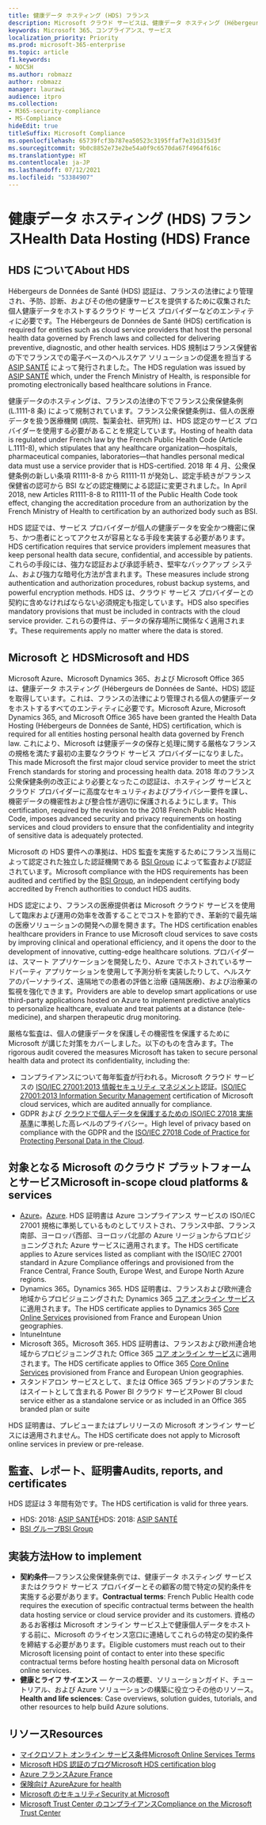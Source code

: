 ```yaml
---
title: 健康データ ホスティング (HDS) フランス
description: Microsoft クラウド サービスは、健康データ ホスティング (Hébergeurs de Données de Santé) 規格への準拠が認定されています。
keywords: Microsoft 365、コンプライアンス、サービス
localization_priority: Priority
ms.prod: microsoft-365-enterprise
ms.topic: article
f1.keywords:
- NOCSH
ms.author: robmazz
author: robmazz
manager: laurawi
audience: itpro
ms.collection:
- M365-security-compliance
- MS-Compliance
hideEdit: true
titleSuffix: Microsoft Compliance
ms.openlocfilehash: 65739fcf3b787ea50523c3195ffaf7e31d315d3f
ms.sourcegitcommit: 9b0c8852e73e2be54a0f9c6570da67f4964f616c
ms.translationtype: HT
ms.contentlocale: ja-JP
ms.lasthandoff: 07/12/2021
ms.locfileid: "53384907"
---
```

# <a name="health-data-hosting-hds-france"></a><span data-ttu-id="2a21b-104">健康データ ホスティング (HDS) フランス</span><span class="sxs-lookup"><span data-stu-id="2a21b-104">Health Data Hosting (HDS) France</span></span>

## <a name="about-hds"></a><span data-ttu-id="2a21b-105">HDS について</span><span class="sxs-lookup"><span data-stu-id="2a21b-105">About HDS</span></span>

<span data-ttu-id="2a21b-106">Hébergeurs de Données de Santé (HDS) 認証は、フランスの法律により管理され、予防、診断、およびその他の健康サービスを提供するために収集された個人健康データをホストするクラウド サービス プロバイダーなどのエンティティに必要です。</span><span class="sxs-lookup"><span data-stu-id="2a21b-106">The Hébergeurs de Données de Santé (HDS) certification is required for entities such as cloud service providers that host the personal health data governed by French laws and collected for delivering preventive, diagnostic, and other health services.</span></span> <span data-ttu-id="2a21b-107">HDS 規制はフランス保健省の下でフランスでの電子ベースのヘルスケア ソリューションの促進を担当する [ASIP SANTÉ](https://esante.gouv.fr/) によって発行されました。</span><span class="sxs-lookup"><span data-stu-id="2a21b-107">The HDS regulation was issued by [ASIP SANTÉ](https://esante.gouv.fr/) which, under the French Ministry of Health, is responsible for promoting electronically based healthcare solutions in France.</span></span>

<span data-ttu-id="2a21b-108">健康データのホスティングは、フランスの法律の下でフランス公衆保健条例 (L.1111-8 条) によって規制されています。フランス公衆保健条例は、個人の医療データを扱う医療機関 (病院、製薬会社、研究所) は、HDS 認定のサービス プロバイダーを使用する必要があることを規定しています。</span><span class="sxs-lookup"><span data-stu-id="2a21b-108">Hosting of health data is regulated under French law by the French Public Health Code (Article L.1111-8), which stipulates that any healthcare organization—hospitals, pharmaceutical companies, laboratories—that handles personal medical data must use a service provider that is HDS-certified.</span></span> <span data-ttu-id="2a21b-109">2018 年 4 月、公衆保健条例の新しい条項 R1111-8-8 から R1111-11 が発効し、認定手続きがフランス保健省の認可から BSI などの認定機関による認証に変更されました。</span><span class="sxs-lookup"><span data-stu-id="2a21b-109">In April 2018, new Articles R1111-8-8 to R1111-11 of the Public Health Code took effect, changing the accreditation procedure from an authorization by the French Ministry of Health to certification by an authorized body such as BSI.</span></span>

<span data-ttu-id="2a21b-110">HDS 認証では、サービス プロバイダーが個人の健康データを安全かつ機密に保ち、かつ患者にとってアクセスが容易となる手段を実装する必要があります。</span><span class="sxs-lookup"><span data-stu-id="2a21b-110">HDS certification requires that service providers implement measures that keep personal health data secure, confidential, and accessible by patients.</span></span> <span data-ttu-id="2a21b-111">これらの手段には、強力な認証および承認手続き、堅牢なバックアップ システム、および強力な暗号化方法が含まれます。</span><span class="sxs-lookup"><span data-stu-id="2a21b-111">These measures include strong authentication and authorization procedures, robust backup systems, and powerful encryption methods.</span></span> <span data-ttu-id="2a21b-112">HDS は、クラウド サービス プロバイダーとの契約に含めなければならない必須規定も指定しています。</span><span class="sxs-lookup"><span data-stu-id="2a21b-112">HDS also specifies mandatory provisions that must be included in contracts with the cloud service provider.</span></span> <span data-ttu-id="2a21b-113">これらの要件は、データの保存場所に関係なく適用されます。</span><span class="sxs-lookup"><span data-stu-id="2a21b-113">These requirements apply no matter where the data is stored.</span></span>

## <a name="microsoft-and-hds"></a><span data-ttu-id="2a21b-114">Microsoft と HDS</span><span class="sxs-lookup"><span data-stu-id="2a21b-114">Microsoft and HDS</span></span>

<span data-ttu-id="2a21b-115">Microsoft Azure、Microsoft Dynamics 365、および Microsoft Office 365 は、健康データ ホスティング (Hébergeurs de Données de Santé、HDS) 認証を取得しています。これは、フランスの法律により管理される個人の健康データをホストするすべてのエンティティに必要です。</span><span class="sxs-lookup"><span data-stu-id="2a21b-115">Microsoft Azure, Microsoft Dynamics 365, and Microsoft Office 365 have been granted the Health Data Hosting (Hébergeurs de Données de Santé, HDS) certification, which is required for all entities hosting personal health data governed by French law.</span></span> <span data-ttu-id="2a21b-116">これにより、Microsoft は健康データの保存と処理に関する厳格なフランスの規格を満たす最初の主要なクラウド サービス プロバイダーになりました。</span><span class="sxs-lookup"><span data-stu-id="2a21b-116">This made Microsoft the first major cloud service provider to meet the strict French standards for storing and processing health data.</span></span> <span data-ttu-id="2a21b-117">2018 年のフランス公衆保健条例の改正により必要となったこの認証は、ホスティング サービスとクラウド プロバイダーに高度なセキュリティおよびプライバシー要件を課し、機密データの機密性および整合性が適切に保護されるようにします。</span><span class="sxs-lookup"><span data-stu-id="2a21b-117">This certification, required by the revision to the 2018 French Public Health Code, imposes advanced security and privacy requirements on hosting services and cloud providers to ensure that the confidentiality and integrity of sensitive data is adequately protected.</span></span>

<span data-ttu-id="2a21b-118">Microsoft の HDS 要件への準拠は、HDS 監査を実施するためにフランス当局によって認定された独立した認証機関である [BSI Group](https://www.bsigroup.com/fr-FR/) によって監査および認証されています。</span><span class="sxs-lookup"><span data-stu-id="2a21b-118">Microsoft compliance with the HDS requirements has been audited and certified by the [BSI Group](https://www.bsigroup.com/fr-FR/), an independent certifying body accredited by French authorities to conduct HDS audits.</span></span>

<span data-ttu-id="2a21b-119">HDS 認定により、フランスの医療提供者は Microsoft クラウド サービスを使用して臨床および運用の効率を改善することでコストを節約でき、革新的で最先端の医療ソリューションの開発への扉を開きます。</span><span class="sxs-lookup"><span data-stu-id="2a21b-119">The HDS certification enables healthcare providers in France to use Microsoft cloud services to save costs by improving clinical and operational efficiency, and it opens the door to the development of innovative, cutting-edge healthcare solutions.</span></span> <span data-ttu-id="2a21b-120">プロバイダーは、スマート アプリケーションを開発したり、Azure でホストされているサードパーティ アプリケーションを使用して予測分析を実装したりして、ヘルスケアのパーソナライズ、遠隔地での患者の評価と治療 (遠隔医療)、および治療薬の監視を強化できます。</span><span class="sxs-lookup"><span data-stu-id="2a21b-120">Providers are able to develop smart applications or use third-party applications hosted on Azure to implement predictive analytics to personalize healthcare, evaluate and treat patients at a distance (tele-medicine), and sharpen therapeutic drug monitoring.</span></span>

<span data-ttu-id="2a21b-121">厳格な監査は、個人の健康データを保護しその機密性を保護するために Microsoft が講じた対策をカバーしました。以下のものを含みます。</span><span class="sxs-lookup"><span data-stu-id="2a21b-121">The rigorous audit covered the measures Microsoft has taken to secure personal health data and protect its confidentiality, including the:</span></span>

- <span data-ttu-id="2a21b-122">コンプライアンスについて毎年監査が行われる。Microsoft クラウド サービスの [ISO/IEC 27001:2013 情報セキュリティ マネジメント](offering-iso-27001.md)認証。</span><span class="sxs-lookup"><span data-stu-id="2a21b-122">[ISO/IEC 27001:2013 Information Security Management](offering-iso-27001.md) certification of Microsoft cloud services, which are audited annually for compliance.</span></span>
- <span data-ttu-id="2a21b-123">GDPR および [クラウドで個人データを保護するための ISO/IEC 27018 実施基準](offering-iso-27018.md)に準拠した高レベルのプライバシー。</span><span class="sxs-lookup"><span data-stu-id="2a21b-123">High level of privacy based on compliance with the GDPR and the [ISO/IEC 27018 Code of Practice for Protecting Personal Data in the Cloud](offering-iso-27018.md).</span></span>

## <a name="microsoft-in-scope-cloud-platforms--services"></a><span data-ttu-id="2a21b-124">対象となる Microsoft のクラウド プラットフォームとサービス</span><span class="sxs-lookup"><span data-stu-id="2a21b-124">Microsoft in-scope cloud platforms & services</span></span>

- <span data-ttu-id="2a21b-125">[Azure](https://aka.ms/AzureCompliance)。</span><span class="sxs-lookup"><span data-stu-id="2a21b-125">[Azure](https://aka.ms/AzureCompliance).</span></span> <span data-ttu-id="2a21b-126">HDS 証明書は Azure コンプライアンス サービスの ISO/IEC 27001 規格に準拠しているものとしてリストされ、フランス中部、フランス南部、ヨーロッパ西部、ヨーロッパ北部の Azure リージョンからプロビジョニングされた Azure サービスに適用されます。</span><span class="sxs-lookup"><span data-stu-id="2a21b-126">The HDS certificate applies to Azure services listed as compliant with the ISO/IEC 27001 standard in Azure Compliance offerings and provisioned from the France Central, France South, Europe West, and Europe North Azure regions.</span></span>
- <span data-ttu-id="2a21b-127">Dynamics 365。</span><span class="sxs-lookup"><span data-stu-id="2a21b-127">Dynamics 365.</span></span> <span data-ttu-id="2a21b-128">HDS 証明書は、フランスおよび欧州連合地域からプロビジョニングされた Dynamics 365 [コア オンライン サービス](https://aka.ms/Online-Services-Terms)に適用されます。</span><span class="sxs-lookup"><span data-stu-id="2a21b-128">The HDS certificate applies to Dynamics 365 [Core Online Services](https://aka.ms/Online-Services-Terms) provisioned from France and European Union geographies.</span></span>
- <span data-ttu-id="2a21b-129">Intune</span><span class="sxs-lookup"><span data-stu-id="2a21b-129">Intune</span></span>
- <span data-ttu-id="2a21b-130">Microsoft 365。</span><span class="sxs-lookup"><span data-stu-id="2a21b-130">Microsoft 365.</span></span> <span data-ttu-id="2a21b-131">HDS 証明書は、フランスおよび欧州連合地域からプロビジョニングされた Office 365 [コア オンライン サービス](https://aka.ms/Online-Services-Terms)に適用されます。</span><span class="sxs-lookup"><span data-stu-id="2a21b-131">The HDS certificate applies to Office 365 [Core Online Services](https://aka.ms/Online-Services-Terms) provisioned from France and European Union geographies.</span></span>
- <span data-ttu-id="2a21b-132">スタンドアロン サービスとして、または Office 365 ブランドのプランまたはスイートとして含まれる Power BI クラウド サービス</span><span class="sxs-lookup"><span data-stu-id="2a21b-132">Power BI cloud service either as a standalone service or as included in an Office 365 branded plan or suite</span></span>

<span data-ttu-id="2a21b-133">HDS 証明書は、プレビューまたはプレリリースの Microsoft オンライン サービスには適用されません。</span><span class="sxs-lookup"><span data-stu-id="2a21b-133">The HDS certificate does not apply to Microsoft online services in preview or pre-release.</span></span>

## <a name="audits-reports-and-certificates"></a><span data-ttu-id="2a21b-134">監査、レポート、証明書</span><span class="sxs-lookup"><span data-stu-id="2a21b-134">Audits, reports, and certificates</span></span>

<span data-ttu-id="2a21b-135">HDS 認証は 3 年間有効です。</span><span class="sxs-lookup"><span data-stu-id="2a21b-135">The HDS certification is valid for three years.</span></span>

- <span data-ttu-id="2a21b-136">HDS: 2018: [ASIP SANTÉ](https://esante.gouv.fr/)</span><span class="sxs-lookup"><span data-stu-id="2a21b-136">HDS: 2018: [ASIP SANTÉ](https://esante.gouv.fr/)</span></span>
- [<span data-ttu-id="2a21b-137">BSI グループ</span><span class="sxs-lookup"><span data-stu-id="2a21b-137">BSI Group</span></span>](https://www.bsigroup.com/fr-FR/Nos-services/Certification/Recherche-dans-le-repertoire-des-certificats-et-des-clients/Resultats-de-la-recherche-dans-le-repertoire-des-certificats-et-des-clients/?searchkey=licence%3dHDS%2b701569%26company%3dMicrosoft%2bCorp&licencenumber=HDS%20701569)

## <a name="how-to-implement"></a><span data-ttu-id="2a21b-138">実装方法</span><span class="sxs-lookup"><span data-stu-id="2a21b-138">How to implement</span></span>

- <span data-ttu-id="2a21b-139">**契約条件**—フランス公衆保健条例では、健康データ ホスティング サービスまたはクラウド サービス プロバイダーとその顧客の間で特定の契約条件を実施する必要があります。</span><span class="sxs-lookup"><span data-stu-id="2a21b-139">**Contractual terms**: French Public Health code requires the execution of specific contractual terms between the health data hosting service or cloud service provider and its customers.</span></span> <span data-ttu-id="2a21b-140">資格のあるお客様は Microsoft オンライン サービス上で健康個人データをホストする前に、Microsoft のライセンス窓口に連絡してこれらの特定の契約条件を締結する必要があります。</span><span class="sxs-lookup"><span data-stu-id="2a21b-140">Eligible customers must reach out to their Microsoft licensing point of contact to enter into these specific contractual terms before hosting health personal data on Microsoft online services.</span></span>
- <span data-ttu-id="2a21b-141">**健康とライフ サイエンス** — ケースの概要、ソリューションガイド、チュートリアル、および Azure ソリューションの構築に役立つその他のリソース。</span><span class="sxs-lookup"><span data-stu-id="2a21b-141">**Health and life sciences**: Case overviews, solution guides, tutorials, and other resources to help build Azure solutions.</span></span>

## <a name="resources"></a><span data-ttu-id="2a21b-142">リソース</span><span class="sxs-lookup"><span data-stu-id="2a21b-142">Resources</span></span>

- [<span data-ttu-id="2a21b-143">マイクロソフト オンライン サービス条件</span><span class="sxs-lookup"><span data-stu-id="2a21b-143">Microsoft Online Services Terms</span></span>](https://aka.ms/Online-Services-Terms)
- [<span data-ttu-id="2a21b-144">Microsoft HDS 認証のブログ</span><span class="sxs-lookup"><span data-stu-id="2a21b-144">Microsoft HDS certification blog</span></span>](https://news.microsoft.com/2018/11/06/microsoft-1er-acteur-majeur-du-cloud-public-a-etre-certifie-hebergeur-de-donnees-de-sante-en-france/)
- [<span data-ttu-id="2a21b-145">Azure フランス</span><span class="sxs-lookup"><span data-stu-id="2a21b-145">Azure France</span></span>](https://azure.microsoft.com/global-infrastructure/france/)
- [<span data-ttu-id="2a21b-146">保険向け Azure</span><span class="sxs-lookup"><span data-stu-id="2a21b-146">Azure for health</span></span>](https://azure.microsoft.com/industries/healthcare/)
- [<span data-ttu-id="2a21b-147">Microsoft のセキュリティ</span><span class="sxs-lookup"><span data-stu-id="2a21b-147">Security at Microsoft</span></span>](https://www.microsoft.com/security)
- [<span data-ttu-id="2a21b-148">Microsoft Trust Center のコンプライアンス</span><span class="sxs-lookup"><span data-stu-id="2a21b-148">Compliance on the Microsoft Trust Center</span></span>](https://www.microsoft.com/trust-center/compliance/compliance-overview)
